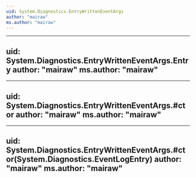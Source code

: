 ```yaml
---
uid: System.Diagnostics.EntryWrittenEventArgs
author: "mairaw"
ms.author: "mairaw"
---
```


---
uid: System.Diagnostics.EntryWrittenEventArgs.Entry
author: "mairaw"
ms.author: "mairaw"
---

---
uid: System.Diagnostics.EntryWrittenEventArgs.#ctor
author: "mairaw"
ms.author: "mairaw"
---

---
uid: System.Diagnostics.EntryWrittenEventArgs.#ctor(System.Diagnostics.EventLogEntry)
author: "mairaw"
ms.author: "mairaw"
---

